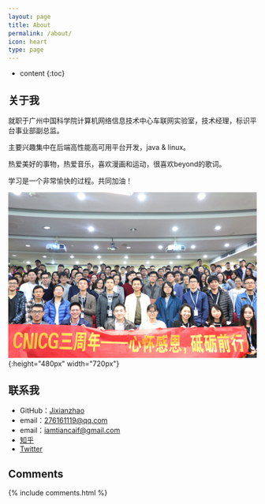 ```yaml
---
layout: page
title: About
permalink: /about/
icon: heart
type: page
---
```


* content
{:toc}

## 关于我

就职于广州中国科学院计算机网络信息技术中心车联网实验室，技术经理，标识平台事业部副总监。

主要兴趣集中在后端高性能高可用平台开发，java & linux。

热爱美好的事物，热爱音乐，喜欢漫画和运动，很喜欢beyond的歌词。

学习是一个非常愉快的过程。共同加油！


![纪贤钊](/cnicg-anniversary-3.jpg "a brilliant boy" ){:height="480px" width="720px"}

## 联系我

* GitHub：[Jixianzhao](https://github.com/jixianzhao)
* email：276161119@qq.com
* email：iamtiancaif@gmail.com
* [知乎](https://www.zhihu.com/people/joseph_kei)
* [Twitter](https://twitter.com/joseph__kei)

## Comments

{% include comments.html %}

